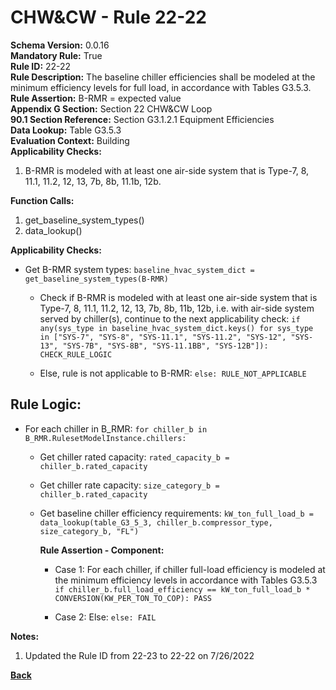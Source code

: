 
# CHW&CW - Rule 22-22  

**Schema Version:** 0.0.16  
**Mandatory Rule:** True  
**Rule ID:** 22-22  
**Rule Description:** The baseline chiller efficiencies shall be modeled at the minimum efficiency levels for full load, in accordance with Tables G3.5.3.  
**Rule Assertion:** B-RMR = expected value  
**Appendix G Section:** Section 22 CHW&CW Loop  
**90.1 Section Reference:** Section G3.1.2.1 Equipment Efficiencies  
**Data Lookup:** Table G3.5.3  
**Evaluation Context:** Building  
**Applicability Checks:**  

1. B-RMR is modeled with at least one air-side system that is Type-7, 8, 11.1, 11.2, 12, 13, 7b, 8b, 11.1b, 12b.

**Function Calls:**  

1. get_baseline_system_types()
2. data_lookup()

**Applicability Checks:**  

- Get B-RMR system types: `baseline_hvac_system_dict = get_baseline_system_types(B-RMR)`

  - Check if B-RMR is modeled with at least one air-side system that is Type-7, 8, 11.1, 11.2, 12, 13, 7b, 8b, 11b, 12b, i.e. with air-side system served by chiller(s), continue to the next applicability check: `if any(sys_type in baseline_hvac_system_dict.keys() for sys_type in ["SYS-7", "SYS-8", "SYS-11.1", "SYS-11.2", "SYS-12", "SYS-13", "SYS-7B", "SYS-8B", "SYS-11.1BB", "SYS-12B"]): CHECK_RULE_LOGIC`

  - Else, rule is not applicable to B-RMR: `else: RULE_NOT_APPLICABLE`

## Rule Logic:  

- For each chiller in B_RMR: `for chiller_b in B_RMR.RulesetModelInstance.chillers:`

  - Get chiller rated capacity: `rated_capacity_b = chiller_b.rated_capacity`

  - Get chiller rate capacity: `size_category_b = chiller_b.rated_capacity`

  - Get baseline chiller efficiency requirements: `kW_ton_full_load_b = data_lookup(table_G3_5_3, chiller_b.compressor_type, size_category_b, "FL")`

    **Rule Assertion - Component:**

    - Case 1: For each chiller, if chiller full-load efficiency is modeled at the minimum efficiency levels in accordance with Tables G3.5.3 `if chiller_b.full_load_efficiency == kW_ton_full_load_b * CONVERSION(KW_PER_TON_TO_COP): PASS`

    - Case 2: Else: `else: FAIL`

**Notes:**

1. Updated the Rule ID from 22-23 to 22-22 on 7/26/2022

**[Back](../_toc.md)**
